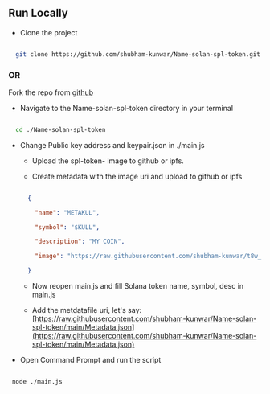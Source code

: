 ## Run Locally

- Clone the project

```bash

  git clone https://github.com/shubham-kunwar/Name-solan-spl-token.git

```

### OR

Fork the repo from [github](https://github.com/shubham-kunwar/Name-solan-spl-token)

- Navigate to the Name-solan-spl-token directory in your terminal

```bash

  cd ./Name-solan-spl-token

```

- Change Public key address and keypair.json in ./main.js

    - Upload the spl-token- image to github or ipfs.

    - Create  metadata with the image uri and upload to github or ipfs

    ```JSON

      {

        "name": "METAKUL",

        "symbol": "$KULL",

        "description": "MY COIN",

        "image": "https://raw.githubusercontent.com/shubham-kunwar/t8w_tokens/main/token.png"

      }

     ```

  - Now reopen main.js and fill Solana token name, symbol, desc in main.js

  - Add the metdatafile uri, let's say:   [https://raw.githubusercontent.com/shubham-kunwar/Name-solan-spl-token/main/Metadata.json](https://raw.githubusercontent.com/shubham-kunwar/Name-solan-spl-token/main/Metadata.json)

- Open Command Prompt and run the script

```bash

 node ./main.js

```
